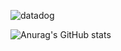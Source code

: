 ![datadog](https://github.com/user-attachments/assets/efccf416-3174-43e4-b8da-55a859b7d06c)<svg role="img" viewBox="0 0 0 0" xmlns="http://www.w3.org/2000/svg"><title>Datadog</title><path d="M19.57 17.04l-1.997-1.316-1.665 2.782-1.937-.567-1.706 2.604.087.82 9.274-1.71-.538-5.794zm-8.649-2.498l1.488-.204c.241.108.409.15.697.223.45.117.97.23 1.741-.16.18-.088.553-.43.704-.625l6.096-1.106.622 7.527-10.444 1.882zm11.325-2.712l-.602.115L20.488 0 .789 2.285l2.427 19.693 2.306-.334c-.184-.263-.471-.581-.96-.989-.68-.564-.44-1.522-.039-2.127.53-1.022 3.26-2.322 3.106-3.956-.056-.594-.15-1.368-.702-1.898-.02.22.017.432.017.432s-.227-.289-.34-.683c-.112-.15-.2-.199-.319-.4-.085.233-.073.503-.073.503s-.186-.437-.216-.807c-.11.166-.137.48-.137.48s-.241-.69-.186-1.062c-.11-.323-.436-.965-.343-2.424.6.421 1.924.321 2.44-.439.171-.251.288-.939-.086-2.293-.24-.868-.835-2.16-1.066-2.651l-.028.02c.122.395.374 1.223.47 1.625.293 1.218.372 1.642.234 2.204-.116.488-.397.808-1.107 1.165-.71.358-1.653-.514-1.713-.562-.69-.55-1.224-1.447-1.284-1.883-.062-.477.275-.763.445-1.153-.243.07-.514.192-.514.192s.323-.334.722-.624c.165-.109.262-.178.436-.323a9.762 9.762 0 0 0-.456.003s.42-.227.855-.392c-.318-.014-.623-.003-.623-.003s.937-.419 1.678-.727c.509-.208 1.006-.147 1.286.257.367.53.752.817 1.569.996.501-.223.653-.337 1.284-.509.554-.61.99-.688.99-.688s-.216.198-.274.51c.314-.249.66-.455.66-.455s-.134.164-.259.426l.03.043c.366-.22.797-.394.797-.394s-.123.156-.268.358c.277-.002.838.012 1.056.037 1.285.028 1.552-1.374 2.045-1.55.618-.22.894-.353 1.947.68.903.888 1.609 2.477 1.259 2.833-.294.295-.874-.115-1.516-.916a3.466 3.466 0 0 1-.716-1.562 1.533 1.533 0 0 0-.497-.85s.23.51.23.96c0 .246.03 1.165.424 1.68-.039.076-.057.374-.1.43-.458-.554-1.443-.95-1.604-1.067.544.445 1.793 1.468 2.273 2.449.453.927.186 1.777.416 1.997.065.063.976 1.197 1.15 1.767.306.994.019 2.038-.381 2.685l-1.117.174c-.163-.045-.273-.068-.42-.153.08-.143.241-.5.243-.572l-.063-.111c-.348.492-.93.97-1.414 1.245-.633.359-1.363.304-1.838.156-1.348-.415-2.623-1.327-2.93-1.566 0 0-.01.191.048.234.34.383 1.119 1.077 1.872 1.56l-1.605.177.759 5.908c-.337.048-.39.071-.757.124-.325-1.147-.946-1.895-1.624-2.332-.599-.384-1.424-.47-2.214-.314l-.05.059a2.851 2.851 0 0 1 1.863.444c.654.413 1.181 1.481 1.375 2.124.248.822.42 1.7-.248 2.632-.476.662-1.864 1.028-2.986.237.3.481.705.876 1.25.95.809.11 1.577-.03 2.106-.574.452-.464.69-1.434.628-2.456l.714-.104.258 1.834 11.827-1.424zM15.05 6.848c-.034.075-.085.125-.007.37l.004.014.013.032.032.073c.14.287.295.558.552.696.067-.011.136-.019.207-.023.242-.01.395.028.492.08.009-.048.01-.119.005-.222-.018-.364.072-.982-.626-1.308-.264-.122-.634-.084-.757.068a.302.302 0 0 1 .058.013c.186.066.06.13.027.207m1.958 3.392c-.092-.05-.52-.03-.821.005-.574.068-1.193.267-1.328.372-.247.191-.135.523.047.66.511.382.96.638 1.432.575.29-.038.546-.497.728-.914.124-.288.124-.598-.058-.698m-5.077-2.942c.162-.154-.805-.355-1.556.156-.554.378-.571 1.187-.041 1.646.053.046.096.078.137.104a4.77 4.77 0 0 1 1.396-.412c.113-.125.243-.345.21-.745-.044-.542-.455-.456-.146-.749"/></svg>

![Anurag's GitHub stats](https://github-readme-stats.vercel.app/api?username=lee-dong-gi&show_icons=true&theme=radical)

